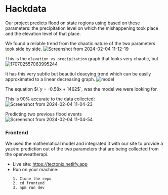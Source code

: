 # Hackdata

Our project predicts flood on state regions using based on these parameters: the precipitation level on which the mishappening took place and the elevation level of that place.

We found a reliable trend from the chaotic nature of the two parameters took side by side.
 ![Screenshot from 2024-02-04 11-12-19](https://github.com/spuckhafte/tectonix/assets/70335252/77c17284-93c7-430e-a7ff-24d603c2aa96)
 
This is the `elevation vs precipitation` graph that looks very chaotic, but
![170702557063995244](https://github.com/spuckhafte/tectonix/assets/70335252/41c823de-b3b6-47aa-9940-bbe2e420a791)

It has this very subtle but beautiul deacying trend which can be easily approximated to a linear decreasing graph.
![model](https://github.com/spuckhafte/tectonix/assets/70335252/0bc81923-67ae-4276-8c84-9623ff26aa75)

The equation $\`y = -0.58x + 1462$\`, was the model we were looking for.

This is 90% accurate to the data collected:
![Screenshot from 2024-02-04 11-04-23](https://github.com/spuckhafte/tectonix/assets/70335252/b6bbc419-a3a2-436d-96fb-86720d2cd942)


Predicting two previous flood events
![Screenshot from 2024-02-04 11-04-54](https://github.com/spuckhafte/tectonix/assets/70335252/c4e08354-c480-4443-8ac5-ae2fe75de4f6)


### Frontend
We used the mathematical model and integrated it with our site to provide a *yes/no* prediction out of the two parameters that are being collected from the openweatherapi.

 - Live site: https://tectonix.netlify.app
 - Run on your machine:
   ```
   1. Clone the repo
   2. cd frontend
   3. npm run dev
   ```

